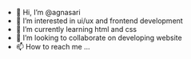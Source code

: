 - 👋 Hi, I’m @agnasari
- 👀 I’m interested in ui/ux and frontend development
- 🌱 I’m currently learning html and css
- 💞️ I’m looking to collaborate on developing website
- 📫 How to reach me ...

<!---
agnasari/agnasari is a ✨ special ✨ repository because its `README.md` (this file) appears on your GitHub profile.
You can click the Preview link to take a look at your changes.
--->
